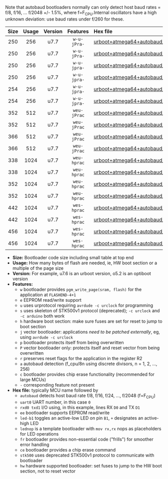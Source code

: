 Note that autobaud bootloaders normally can only detect host baud rates = f/8, f/16, ... f/2048 +/- 1.5%, where f=F<sub>CPU</sub>.Internal oscillators have a high unknown deviation: use baud rates under f/260 for these.

|Size|Usage|Version|Features|Hex file|
|:-:|:-:|:-:|:-:|:--|
|250|256|u7.7|`w-u-jPra-`|[urboot+atmega64+autobaud_uart0_rxe0_txe1_led+b5.hex](https://raw.githubusercontent.com/stefanrueger/urboot.hex/main/mcus/atmega64/autobaud/urboot+atmega64+autobaud_uart0_rxe0_txe1_led+b5.hex)|
|250|256|u7.7|`w-u-jPra-`|[urboot+atmega64+autobaud_uart0_rxe0_txe1_lednop.hex](https://raw.githubusercontent.com/stefanrueger/urboot.hex/main/mcus/atmega64/autobaud/urboot+atmega64+autobaud_uart0_rxe0_txe1_lednop.hex)|
|250|256|u7.7|`w-u-jpra-`|[urboot+atmega64+autobaud_uart1_rxd2_txd3_led+b5.hex](https://raw.githubusercontent.com/stefanrueger/urboot.hex/main/mcus/atmega64/autobaud/urboot+atmega64+autobaud_uart1_rxd2_txd3_led+b5.hex)|
|250|256|u7.7|`w-u-jpra-`|[urboot+atmega64+autobaud_uart1_rxd2_txd3_lednop.hex](https://raw.githubusercontent.com/stefanrueger/urboot.hex/main/mcus/atmega64/autobaud/urboot+atmega64+autobaud_uart1_rxd2_txd3_lednop.hex)|
|254|256|u7.7|`w-u-jpra-`|[urboot+atmega64+autobaud_uart0_rxe0_txe1_led+b5_fr.hex](https://raw.githubusercontent.com/stefanrueger/urboot.hex/main/mcus/atmega64/autobaud/urboot+atmega64+autobaud_uart0_rxe0_txe1_led+b5_fr.hex)|
|254|256|u7.7|`w-u-jpra-`|[urboot+atmega64+autobaud_uart0_rxe0_txe1_lednop_fr.hex](https://raw.githubusercontent.com/stefanrueger/urboot.hex/main/mcus/atmega64/autobaud/urboot+atmega64+autobaud_uart0_rxe0_txe1_lednop_fr.hex)|
|352|512|u7.7|`weu-jPrac`|[urboot+atmega64+autobaud_uart0_rxe0_txe1_ee_led+b5_fr_ce.hex](https://raw.githubusercontent.com/stefanrueger/urboot.hex/main/mcus/atmega64/autobaud/urboot+atmega64+autobaud_uart0_rxe0_txe1_ee_led+b5_fr_ce.hex)|
|352|512|u7.7|`weu-jPrac`|[urboot+atmega64+autobaud_uart0_rxe0_txe1_ee_lednop_fr_ce.hex](https://raw.githubusercontent.com/stefanrueger/urboot.hex/main/mcus/atmega64/autobaud/urboot+atmega64+autobaud_uart0_rxe0_txe1_ee_lednop_fr_ce.hex)|
|366|512|u7.7|`weu-jPrac`|[urboot+atmega64+autobaud_uart1_rxd2_txd3_ee_led+b5_fr_ce.hex](https://raw.githubusercontent.com/stefanrueger/urboot.hex/main/mcus/atmega64/autobaud/urboot+atmega64+autobaud_uart1_rxd2_txd3_ee_led+b5_fr_ce.hex)|
|366|512|u7.7|`weu-jPrac`|[urboot+atmega64+autobaud_uart1_rxd2_txd3_ee_lednop_fr_ce.hex](https://raw.githubusercontent.com/stefanrueger/urboot.hex/main/mcus/atmega64/autobaud/urboot+atmega64+autobaud_uart1_rxd2_txd3_ee_lednop_fr_ce.hex)|
|338|1024|u7.7|`weu-hprac`|[urboot+atmega64+autobaud_uart0_rxe0_txe1_ee_led+b5_fr_ce_hw.hex](https://raw.githubusercontent.com/stefanrueger/urboot.hex/main/mcus/atmega64/autobaud/urboot+atmega64+autobaud_uart0_rxe0_txe1_ee_led+b5_fr_ce_hw.hex)|
|338|1024|u7.7|`weu-hprac`|[urboot+atmega64+autobaud_uart0_rxe0_txe1_ee_lednop_fr_ce_hw.hex](https://raw.githubusercontent.com/stefanrueger/urboot.hex/main/mcus/atmega64/autobaud/urboot+atmega64+autobaud_uart0_rxe0_txe1_ee_lednop_fr_ce_hw.hex)|
|352|1024|u7.7|`weu-hprac`|[urboot+atmega64+autobaud_uart1_rxd2_txd3_ee_led+b5_fr_ce_hw.hex](https://raw.githubusercontent.com/stefanrueger/urboot.hex/main/mcus/atmega64/autobaud/urboot+atmega64+autobaud_uart1_rxd2_txd3_ee_led+b5_fr_ce_hw.hex)|
|352|1024|u7.7|`weu-hprac`|[urboot+atmega64+autobaud_uart1_rxd2_txd3_ee_lednop_fr_ce_hw.hex](https://raw.githubusercontent.com/stefanrueger/urboot.hex/main/mcus/atmega64/autobaud/urboot+atmega64+autobaud_uart1_rxd2_txd3_ee_lednop_fr_ce_hw.hex)|
|442|1024|u7.7|`wes-hprac`|[urboot+atmega64+autobaud_uart0_rxe0_txe1_ee_led+b5_fr_ce_stk500_hw.hex](https://raw.githubusercontent.com/stefanrueger/urboot.hex/main/mcus/atmega64/autobaud/urboot+atmega64+autobaud_uart0_rxe0_txe1_ee_led+b5_fr_ce_stk500_hw.hex)|
|442|1024|u7.7|`wes-hprac`|[urboot+atmega64+autobaud_uart0_rxe0_txe1_ee_lednop_fr_ce_stk500_hw.hex](https://raw.githubusercontent.com/stefanrueger/urboot.hex/main/mcus/atmega64/autobaud/urboot+atmega64+autobaud_uart0_rxe0_txe1_ee_lednop_fr_ce_stk500_hw.hex)|
|456|1024|u7.7|`wes-hprac`|[urboot+atmega64+autobaud_uart1_rxd2_txd3_ee_led+b5_fr_ce_stk500_hw.hex](https://raw.githubusercontent.com/stefanrueger/urboot.hex/main/mcus/atmega64/autobaud/urboot+atmega64+autobaud_uart1_rxd2_txd3_ee_led+b5_fr_ce_stk500_hw.hex)|
|456|1024|u7.7|`wes-hprac`|[urboot+atmega64+autobaud_uart1_rxd2_txd3_ee_lednop_fr_ce_stk500_hw.hex](https://raw.githubusercontent.com/stefanrueger/urboot.hex/main/mcus/atmega64/autobaud/urboot+atmega64+autobaud_uart1_rxd2_txd3_ee_lednop_fr_ce_stk500_hw.hex)|

- **Size:** Bootloader code size including small table at top end
- **Usage:** How many bytes of flash are needed, ie, HW boot section or a multiple of the page size
- **Version:** For example, u7.6 is an urboot version, o5.2 is an optiboot version
- **Features:**
  + `w` bootloader provides `pgm_write_page(sram, flash)` for the application at `FLASHEND-4+1`
  + `e` EEPROM read/write support
  + `u` uses urprotocol requiring `avrdude -c urclock` for programming
  + `s` uses skeleton of STK500v1 protocol (deprecated); `-c urclock` and `-c arduino` both work
  + `h` hardware boot section: make sure fuses are set for reset to jump to boot section
  + `j` vector bootloader: applications *need to be patched externally*, eg, using `avrdude -c urclock`
  + `p` bootloader protects itself from being overwritten
  + `P` vector bootloader only: protects itself and reset vector from being overwritten
  + `r` preserves reset flags for the application in the register R2
  + `a` autobaud detection (f_cpu/8n using discrete divisors, n = 1, 2, ..., 256)
  + `c` bootloader provides chip erase functionality (recommended for large MCUs)
  + `-` corresponding feature not present
- **Hex file:** typically MCU name followed by
  + `autobaud` detects host baud rate f/8, f/16, f/24, ..., f/2048 (f=F<sub>CPU</sub>)
  + `uart0` UART number, in this case `0`
  + `rxd0 txd1` I/O using, in this example, lines RX `D0` and TX `D1`
  + `ee` bootloader supports EEPROM read/write
  + `led-b1` toggles an active-low LED on pin `B1`, `+` designates an active-high LED
  + `lednop` is a template bootloader with `mov rx,rx` nops as placeholders for LED operations
  + `fr` bootloader provides non-essential code ("frills") for smoother error handling
  + `ce` bootloader provides a chip erase command
  + `stk500` uses deprecated STK500v1 protocol to communicate with bootloader
  + `hw` hardware supported bootloader: set fuses to jump to the HW boot section, not to reset vector
